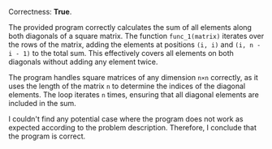 Correctness: **True**.

The provided program correctly calculates the sum of all elements along both diagonals of a square matrix. The function `func_1(matrix)` iterates over the rows of the matrix, adding the elements at positions `(i, i)` and `(i, n - i - 1)` to the total sum. This effectively covers all elements on both diagonals without adding any element twice.

The program handles square matrices of any dimension `n×n` correctly, as it uses the length of the matrix `n` to determine the indices of the diagonal elements. The loop iterates `n` times, ensuring that all diagonal elements are included in the sum.

I couldn't find any potential case where the program does not work as expected according to the problem description. Therefore, I conclude that the program is correct.